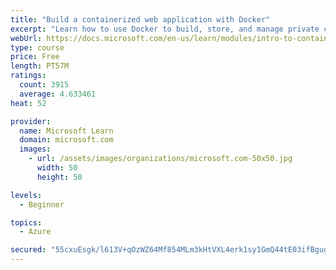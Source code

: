 ```yaml
---
title: "Build a containerized web application with Docker"
excerpt: "Learn how to use Docker to build, store, and manage private container images with the Azure Container Registry."
webUrl: https://docs.microsoft.com/en-us/learn/modules/intro-to-containers/
type: course
price: Free
length: PT57M
ratings:
  count: 3915
  average: 4.633461
heat: 52

provider:
  name: Microsoft Learn
  domain: microsoft.com
  images:
    - url: /assets/images/organizations/microsoft.com-50x50.jpg
      width: 50
      height: 50

levels:
  - Beginner

topics:
  - Azure

secured: "55cxuEsgk/l613V+qOzWZ64Mf854MLm3kHtVXL4erk1sy1GmQ44tE03ifBgugwKybgbFfg+7YO87SWE6B/IuDZUhXzUgfcr2GXJDnEOUZkitQwaosbt1CGmH/GTMqV4RzxiNKvzGKL21nWLNcQSC3oIZguOr92sRSkChpT3GBLPxGr1J8X3q+DrMKHLQfm2pfZno45KwQZ3dX5EsbdjX2TJ1o9XQiYdAWhAZ8oQz3VoUqEHMibNAUiEmYnSREumfzxm5XhvTXbnULhgQVpibExbtMQintYC4/Mu8LSxYBMtCiDoxyc6Vn4O7Yk03lkzoFYca62HoCC18F4Uw2XPwtONWYJyRvw6mL+mr8AKjuzJFoUnxWUyT8e+0C+MmuIE/zDMN5wV3EnxE6d+h44q3DXaISxAFxEngmm8iiN5j1gk=;B0PTQdwppCro9Dl4rmQDsw=="
---
```


